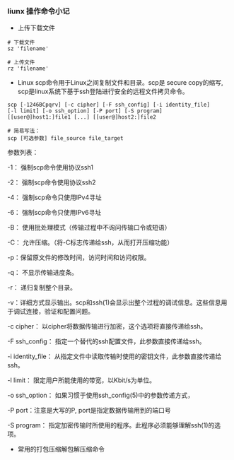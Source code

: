 ### liunx 操作命令小记

- 上传下载文件

```
# 下载文件
sz 'filename'

# 上传文件
rz 'filename'
```
- Linux scp命令用于Linux之间复制文件和目录。scp是 secure copy的缩写, scp是linux系统下基于ssh登陆进行安全的远程文件拷贝命令。

```ssh
scp [-1246BCpqrv] [-c cipher] [-F ssh_config] [-i identity_file]
[-l limit] [-o ssh_option] [-P port] [-S program]
[[user@]host1:]file1 [...] [[user@]host2:]file2

# 简易写法：
scp [可选参数] file_source file_target
```
参数列表：

-1： 强制scp命令使用协议ssh1

-2： 强制scp命令使用协议ssh2

-4： 强制scp命令只使用IPv4寻址

-6： 强制scp命令只使用IPv6寻址

-B： 使用批处理模式（传输过程中不询问传输口令或短语）

-C： 允许压缩。（将-C标志传递给ssh，从而打开压缩功能）

-p：保留原文件的修改时间，访问时间和访问权限。

-q： 不显示传输进度条。

-r： 递归复制整个目录。

-v：详细方式显示输出。scp和ssh(1)会显示出整个过程的调试信息。这些信息用于调试连接，验证和配置问题。

-c cipher： 以cipher将数据传输进行加密，这个选项将直接传递给ssh。

-F ssh_config： 指定一个替代的ssh配置文件，此参数直接传递给ssh。

-i identity_file： 从指定文件中读取传输时使用的密钥文件，此参数直接传递给ssh。

-l limit： 限定用户所能使用的带宽，以Kbit/s为单位。

-o ssh_option： 如果习惯于使用ssh_config(5)中的参数传递方式，

-P port：注意是大写的P, port是指定数据传输用到的端口号

-S program： 指定加密传输时所使用的程序。此程序必须能够理解ssh(1)的选项。

- 常用的打包压缩解包解压缩命令
